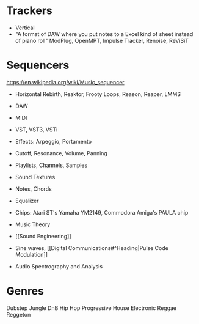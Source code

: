 # Trackers
- Vertical
- "A format of DAW where you put notes to a Excel kind of sheet instead of piano roll"
ModPlug, OpenMPT, Impulse Tracker, Renoise, ReViSiT
# Sequencers
https://en.wikipedia.org/wiki/Music_sequencer
- Horizontal
Rebirth, Reaktor, Frooty Loops, Reason, Reaper, LMMS

- DAW
- MIDI
- VST, VST3, VSTi
- Effects: Arpeggio, Portamento
- Cutoff, Resonance, Volume, Panning
- Playlists, Channels, Samples
- Sound Textures
- Notes, Chords
- Equalizer
- Chips: Atari ST's Yamaha YM2149, Commodora Amiga's PAULA chip

- Music Theory
- [[Sound Engineering]]
- Sine waves, [[Digital Communications#^Heading|Pulse Code Modulation]]
- Audio Spectrography and Analysis

# Genres
Dubstep
Jungle
DnB
Hip Hop
Progressive
House
Electronic
Reggae
Reggeton